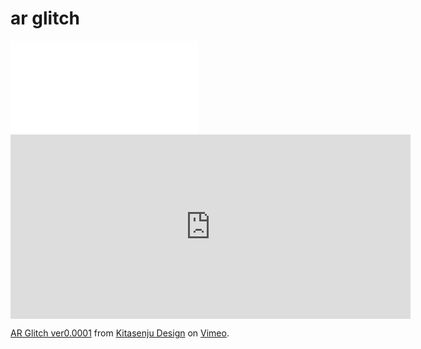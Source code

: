 # ar glitch

<div class="video">
  <iframe src="//player.vimeo.com/video/314956692" frameborder="0" webkitAllowFullScreen mozallowfullscreen allowFullScreen></iframe>
</div>

<iframe src="https://player.vimeo.com/video/314956692" width="640" height="295" frameborder="0" webkitallowfullscreen mozallowfullscreen allowfullscreen></iframe>
<p><a href="https://vimeo.com/314956692">AR Glitch ver0.0001</a> from <a href="https://vimeo.com/kitasenjudesign">Kitasenju Design</a> on <a href="https://vimeo.com">Vimeo</a>.</p>
